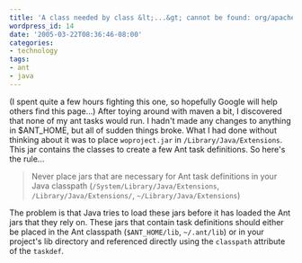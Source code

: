 ```yaml
---
title: 'A class needed by class &lt;...&gt; cannot be found: org/apache/tools/ant/Task'
wordpress_id: 14
date: '2005-03-22T08:36:46-08:00'
categories:
- technology
tags:
- ant
- java
---
```

(I spent quite a few hours fighting this one, so hopefully Google will help others find this page...)  After toying
around with maven a bit, I discovered that none of my ant tasks would run.  I hadn't made any changes to anything in
$ANT_HOME, but all of sudden things broke.  What I had done without thinking about it was to place `woproject.jar` in
`/Library/Java/Extensions`.  This jar contains the classes to create a few Ant task definitions.  So here's the rule...

> Never place jars that are necessary for Ant task definitions in your Java classpath
> (`/System/Library/Java/Extensions`, `/Library/Java/Extensions/`, `~/Library/Java/Extensions`)

The problem is that Java tries to load these jars before it has loaded the Ant jars that they rely on.  These jars that
contain task definitions should either be placed in the Ant classpath (`$ANT_HOME/lib`, `~/.ant/lib`) or in your
project's lib directory and referenced directly using the `classpath` attribute of the `taskdef`.
